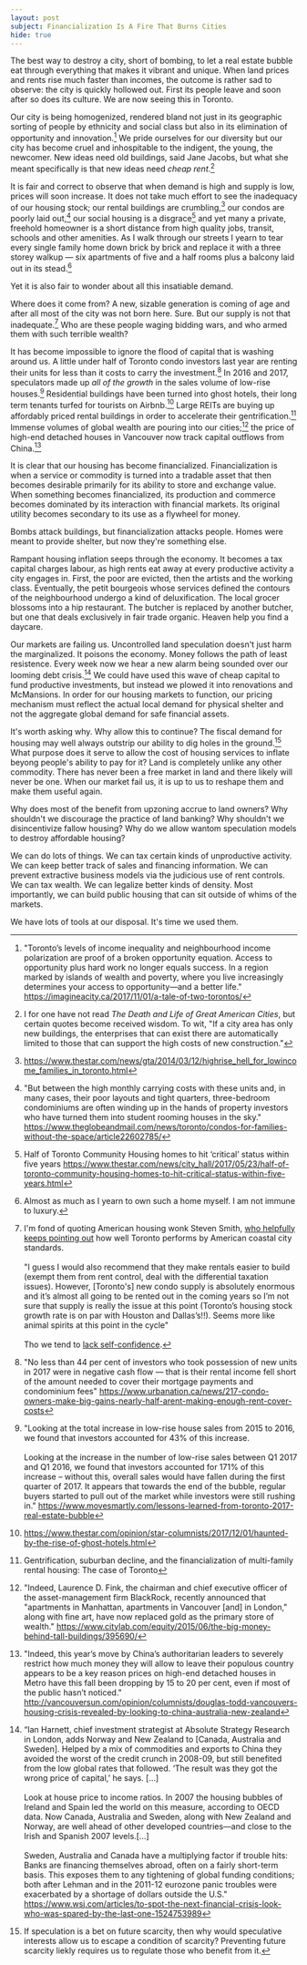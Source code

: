 ```yaml
---
layout: post
subject: Financialization Is A Fire That Burns Cities
hide: true
---
```


The best way to destroy a city, short of bombing, to let a real estate bubble eat through everything that makes it vibrant and unique. When land prices and rents rise much faster than incomes, the outcome is rather sad to observe: the city is quickly hollowed out. First its people leave and soon after so does its culture. We are now seeing this in Toronto.

Our city is being homogenized, rendered bland not just in its geographic sorting of people by ethnicity and social class but also in its elimination of opportunity and innovation.[^tale-two-cities] We pride ourselves for our diversity but our city has become cruel and inhospitable to the indigent, the young, the newcomer. New ideas need old buildings, said Jane Jacobs, but what she meant specifically is that new ideas need _cheap rent_.[^jacobs]


It is fair and correct to observe that when demand is high and supply is low, prices will soon increase. It does not take much effort to see the inadequacy of our housing stock; our rental buildings are crumbling,[^highrise-hell] our condos are poorly laid out,[^poorly-laid-out] our social housing is a disgrace[^crumbling-social-housing] and yet many a private, freehold homeowner is a short distance from high quality jobs, transit, schools and other amenities. As I walk through our streets I yearn to tear every single family home down brick by brick and replace it with a three storey walkup &mdash; six apartments of five and a half rooms plus a balcony laid out in its stead.[^confession]

Yet it is also fair to wonder about all this insatiable demand.

Where does it come from? A new, sizable generation is coming of age and after all most of the city was not born here. Sure. But our supply is not that inadequate.[^market-urbanism] Who are these people waging bidding wars, and who armed them with such terrible wealth?

It has become impossible to ignore the flood of capital that is washing around us. A little under half of Toronto condo investors last year are renting their units for less than it costs to carry the investment.[^urbanation-cibc] In 2016 and 2017, speculators made up _all of the growth_ in the sales volume of low-rise houses.[^pasalis] Residential buildings have been turned into ghost hotels, their long term tenants turfed for tourists on Airbnb.[^ghost-hotel] Large REITs are buying up affordably priced rental buildings in order to accelerate their gentrification.[^august-2017] Immense volumes of global wealth are pouring into our cities;[^global-wealth] the price of high-end detached houses in Vancouver now track capital outflows from China.[^vancouver-china] 

It is clear that our housing has become financialized. Financialization is when a service or commodity is turned into a tradable asset that then becomes desirable primarily for its ability to store and exchange value. When something becomes financialized, its production and commerce becomes dominated by its interaction with financial markets. Its original utility becomes secondary to its use as a flywheel for money.

Bombs attack buildings, but financialization attacks people. Homes were meant to provide shelter, but now they're something else.  

Rampant housing inflation seeps through the economy. It becomes a tax capital charges labour, as high rents eat away at every productive activity a city engages in. First, the poor are evicted, then the artists and the working class. Eventually, the petit bourgeois whose services defined the contours of the neighbourhood undergo a kind of deluxification. The local grocer blossoms into a hip restaurant. The butcher is replaced by another butcher, but one that deals exclusively in fair trade organic. Heaven help you find a daycare.

Our markets are failing us. Uncontrolled land speculation doesn't just harm the marginalized. It poisons the economy. Money follows the path of least resistence. Every week now we hear a new alarm being sounded over our looming debt crisis.[^wsj] We could have used this wave of cheap capital to fund productive investments, but instead we plowed it into renovations and McMansions. In order for our housing markets to function, our pricing mechanism must reflect the actual local demand for physical shelter and not the aggregate global demand for safe financial assets.

It's worth asking why. Why allow this to continue? The fiscal demand for housing may well always outstrip our ability to dig holes in the ground.[^speculation] What purpose does it serve to allow the cost of housing services to inflate beyong people's ability to pay for it? Land is completely unlike any other commodity. There has never been a free market in land and there likely will never be one. When our market fail us, it is up to us to reshape them and make them useful again.

Why does most of the benefit from upzoning accrue to land owners? Why shouldn't we discourage the practice of land banking? Why shouldn't we disincentivize fallow housing? Why do we allow wantom speculation models to destroy affordable housing?

We can do lots of things. We can tax certain kinds of unproductive activity. We can keep better track of sales and financing information. We can prevent extractive business models via the judicious use of rent controls. We can tax wealth. We can legalize better kinds of density. Most importantly, we can build public housing that can sit outside of whims of the markets.

We have lots of tools at our disposal. It's time we used them.

[^tale-two-cities]: "Toronto’s levels of income inequality and neighbourhood income polarization are proof of a broken opportunity equation. Access to opportunity plus hard work no longer equals success. In a region marked by islands of wealth and poverty, where you live increasingly determines your access to opportunity—and a better life." https://imagineacity.ca/2017/11/01/a-tale-of-two-torontos/

[^jacobs]: I for one have not read _The Death and Life of Great American Cities_, but certain quotes become received wisdom. To wit, "If a city area has only new buildings, the enterprises that can exist there are automatically limited to those that can support the high costs of new construction."

[^highrise-hell]: https://www.thestar.com/news/gta/2014/03/12/highrise_hell_for_lowincome_families_in_toronto.html

[^poorly-laid-out]: "But between the high monthly carrying costs with these units and, in many cases, their poor layouts and tight quarters, three-bedroom condominiums are often winding up in the hands of property investors who have turned them into student rooming houses in the sky." https://www.theglobeandmail.com/news/toronto/condos-for-families-without-the-space/article22602785/

[^crumbling-social-housing]: Half of Toronto Community Housing homes to hit ‘critical’ status within five years https://www.thestar.com/news/city_hall/2017/05/23/half-of-toronto-community-housing-homes-to-hit-critical-status-within-five-years.html

[^confession]: Almost as much as I yearn to own such a home myself. I am not immune to luxury.

[^market-urbanism]: I'm fond of quoting American housing wonk Steven Smith, [who helpfully](https://twitter.com/MarketUrbanism/status/954402978454278144) [keeps pointing out](https://twitter.com/MarketUrbanism/status/954403144846446593) how well Toronto performs by American coastal city standards.<br/><br>"I guess I would also recommend that they make rentals easier to build (exempt them from rent control, deal with the differential taxation issues). However, [Toronto's] new condo supply is absolutely enormous and it’s almost all going to be rented out in the coming years so I’m not sure that supply is really the issue at this point (Toronto’s housing stock growth rate is on par with Houston and Dallas’s!!). Seems more like animal spirits at this point in the cycle"<br/><br/>Tho we tend to [lack self-confidence](https://twitter.com/MarketUrbanism/status/967446607078875136).

[^urbanation-cibc]: "No less than 44 per cent of investors who took possession of new units in 2017 were in negative cash flow — that is their rental income fell short of the amount needed to cover their mortgage payments and condominium fees" https://www.urbanation.ca/news/217-condo-owners-make-big-gains-nearly-half-arent-making-enough-rent-cover-costs

[^pasalis]: "Looking at the total increase in low-rise house sales from 2015 to 2016, we found that investors accounted for 43% of this increase.<br/><br/>Looking at the increase in the number of low-rise sales between Q1 2017 and Q1 2016, we found that investors accounted for 171% of this increase – without this, overall sales would have fallen during the first quarter of 2017. It appears that towards the end of the bubble, regular buyers started to pull out of the market while investors were still rushing in." https://www.movesmartly.com/lessons-learned-from-toronto-2017-real-estate-bubble

[^ghost-hotel]: https://www.thestar.com/opinion/star-columnists/2017/12/01/haunted-by-the-rise-of-ghost-hotels.html

[^august-2017]: Gentrification, suburban decline, and the financialization of multi-family rental housing: The case of Toronto

[^global-wealth]: "Indeed, Laurence D. Fink, the chairman and chief executive officer of the asset-management firm BlackRock, recently announced that "apartments in Manhattan, apartments in Vancouver [and] in London," along with fine art, have now replaced gold as the primary store of wealth." https://www.citylab.com/equity/2015/06/the-big-money-behind-tall-buildings/395690/

[^vancouver-china]: "Indeed, this year’s move by China’s authoritarian leaders to severely restrict how much money they will allow to leave their populous country appears to be a key reason prices on high-end detached houses in Metro have this fall been dropping by 15 to 20 per cent, even if most of the public hasn’t noticed." http://vancouversun.com/opinion/columnists/douglas-todd-vancouvers-housing-crisis-revealed-by-looking-to-china-australia-new-zealand

[^wsj]: “Ian Harnett, chief investment strategist at Absolute Strategy Research in London, adds Norway and New Zealand to [Canada, Australia and Sweden]. Helped by a mix of commodities and exports to China they avoided the worst of the credit crunch in 2008-09, but still benefited from the low global rates that followed. ‘The result was they got the wrong price of capital,’ he says. [...]<br/><br/>Look at house price to income ratios. In 2007 the housing bubbles of Ireland and Spain led the world on this measure, according to OECD data. Now Canada, Australia and Sweden, along with New Zealand and Norway, are well ahead of other developed countries—and close to the Irish and Spanish 2007 levels.[...]<br/><br/> Sweden, Australia and Canada have a multiplying factor if trouble hits: Banks are financing themselves abroad, often on a fairly short-term basis. This exposes them to any tightening of global funding conditions; both after Lehman and in the 2011-12 eurozone panic troubles were exacerbated by a shortage of dollars outside the U.S." https://www.wsj.com/articles/to-spot-the-next-financial-crisis-look-who-was-spared-by-the-last-one-1524753989

[^speculation]: If speculation is a bet on future scarcity, then why would speculative interests allow us to escape a condition of scarcity? Preventing future scarcity liekly requires us to regulate those who benefit from it.
